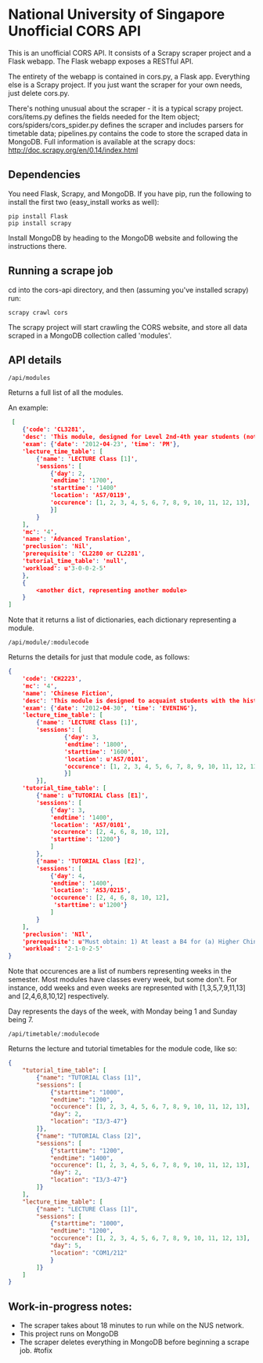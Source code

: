 National University of Singapore Unofficial CORS API
====================================================

This is an unofficial CORS API. It consists of a Scrapy scraper project and a Flask webapp. The Flask webapp exposes a RESTful API.

The entirety of the webapp is contained in cors.py, a Flask app. Everything else is a Scrapy project. If you just want the scraper for your own needs, just delete cors.py.

There's nothing unusual about the scraper - it is a typical scrapy project. cors/items.py defines the fields needed for the Item object; cors/spiders/cors_spider.py defines the scraper and includes parsers for timetable data; pipelines.py contains the code to store the scraped data in MongoDB. Full information is available at the scrapy docs: http://doc.scrapy.org/en/0.14/index.html

Dependencies
------------
You need Flask, Scrapy, and MongoDB. If you have pip, run the following to install the first two (easy_install works as well):

    pip install Flask
    pip install scrapy

Install MongoDB by heading to the MongoDB website and following the instructions there.

Running a scrape job
--------------------
cd into the cors-api directory, and then (assuming you've installed scrapy) run:

    scrapy crawl cors

The scrapy project will start crawling the CORS website, and store all data scraped in a MongoDB collection called 'modules'.

API details
-----------
    /api/modules

Returns a full list of all the modules.

An example:

```json
 [
    {'code': 'CL3281',
	'desc': 'This module, designed for Level 2nd-4th year students (not necessarily majoring in Chinese Studies), deals with some problems not specified for attention under CL2280 or CL2281, requiring students to translate some literary works into Chinese and English respectively. Topics will include the relationship between contemporary translation theory and practice, the use of more specific semantic and cultural understanding of the text, as well as more complex formation of textual structures in the process of translation. Special attention will be paid to online resources for translators.',
	'exam': {'date': '2012-04-23', 'time': 'PM'},
	'lecture_time_table': [
		{'name': 'LECTURE Class [1]',
	    'sessions': [
	    	{'day': 2,
	        'endtime': '1700',
	        'starttime': '1400'
	        'location': 'AS7/0119',
	        'occurence': [1, 2, 3, 4, 5, 6, 7, 8, 9, 10, 11, 12, 13],
	        }]
	    }
	],
	'mc': '4',
	'name': 'Advanced Translation',
	'preclusion': 'Nil',
	'prerequisite': 'CL2280 or CL2281',
	'tutorial_time_table': 'null',
	'workload': u'3-0-0-2-5'
	},
	{
		<another dict, representing another module>
	}
]
```

Note that it returns a list of dictionaries, each dictionary representing a module.

    /api/module/:modulecode

Returns the details for just that module code, as follows:

```json
{
	'code': 'CH2223',
	'mc': '4',
	'name': 'Chinese Fiction',
	'desc': 'This module is designed to acquaint students with the historical evolution and characteristics of ancient Chinese fiction. It covers different genres of the fictional narrative tradition, zhiguai, zhiren, Tang chuanqi short tale, huaben colloquial short story and full-length xiaoshuo. The course is open to students across the University with an interest in Chinese literary tradition and particularly in Chinese fiction.',
	'exam': {'date': '2012-04-30', 'time': 'EVENING'},
	'lecture_time_table': [
		{'name': 'LECTURE Class [1]',
	    'sessions': [
	    		{'day': 3,
	            'endtime': '1800',
	            'starttime': '1600',
	            'location': u'AS7/0101',
	            'occurence': [1, 2, 3, 4, 5, 6, 7, 8, 9, 10, 11, 12, 13],
	            }]
	    }],
	'tutorial_time_table': [
		{'name': u'TUTORIAL Class [E1]',
	    'sessions': [
	    	{'day': 3,
	        'endtime': '1400',
	        'location': 'AS7/0101',
	        'occurence': [2, 4, 6, 8, 10, 12],
	        'starttime': '1200'}
	        ]
	    },
	    {'name': 'TUTORIAL Class [E2]',
	    'sessions': [
	    	{'day': 4,
	        'endtime': '1400',
	        'location': 'AS3/0215',
	        'occurence': [2, 4, 6, 8, 10, 12],
	         'starttime': u'1200'}
	    	]
	    }
	],
	'preclusion': 'NIl',
	'prerequisite': u"Must obtain: 1) At least a B4 for (a) Higher Chinese at GCE 'O' Level, or (b) Chinese Language at GCE 'AO' Level (at GCE 'A' Level examination); OR 2) At least a pass for (a) Chinese at GCE 'A' Level, or (b) Higher Chinese at GCE 'A' Level; OR 3) At least C grade for Chinese Language (H1CL) at GCE 'A' Level; OR 4) At least a pass for (a) Chinese Language and Literature (H2CLL) at GCE 'A' Level, or (b) Chinese Language and Literature (H3CLL) at GCE 'A' Level. 5) Equivalent qualifications may be accepted.",
	'workload': '2-1-0-2-5'
}
```
Note that occurences are a list of numbers representing weeks in the semester. Most modules have classes every week, but some don't. For instance, odd weeks and even weeks are represented with [1,3,5,7,9,11,13] and [2,4,6,8,10,12] respectively.

Day represents the days of the week, with Monday being 1 and Sunday being 7.

    /api/timetable/:modulecode

Returns the lecture and tutorial timetables for the module code, like so:

```json
{
	"tutorial_time_table": [
		{"name": "TUTORIAL Class [1]",
		"sessions": [
			{"starttime": "1000",
			"endtime": "1200",
			"occurence": [1, 2, 3, 4, 5, 6, 7, 8, 9, 10, 11, 12, 13],
			"day": 2,
			"location": "I3/3-47"}
		]},
		{"name": "TUTORIAL Class [2]",
		"sessions": [
			{"starttime": "1200",
			"endtime": "1400",
			"occurence": [1, 2, 3, 4, 5, 6, 7, 8, 9, 10, 11, 12, 13],
			"day": 2,
			"location": "I3/3-47"}
		]}
	],
	"lecture_time_table": [
		{"name": "LECTURE Class [1]",
		"sessions": [
			{"starttime": "1000",
			"endtime": "1200",
			"occurence": [1, 2, 3, 4, 5, 6, 7, 8, 9, 10, 11, 12, 13],
			"day": 5,
			"location": "COM1/212"
			}
		]}
	]
}
```



Work-in-progress notes:
-----------------------
* The scraper takes about 18 minutes to run while on the NUS network.
* This project runs on MongoDB
* The scraper deletes everything in MongoDB before beginning a scrape job. #tofix